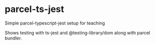 # parcel-ts-jest

Simple parcel-typescript-jest setup for teaching

Shows testing with ts-jest and @testing-library/dom along with parcel bundler.

